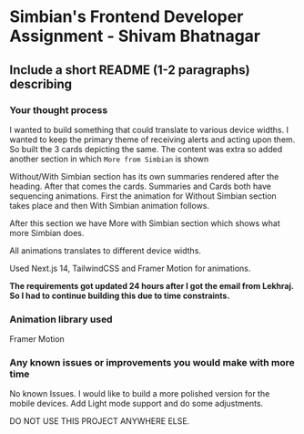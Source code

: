 # Simbian's Frontend Developer Assignment - Shivam Bhatnagar

## Include a short README (1-2 paragraphs) describing

### Your thought process

I wanted to build something that could translate to various device widths. I wanted to keep the primary theme of receiving alerts and acting upon them. So built the 3 cards depicting the same. The content was extra so added another section in which `More from Simbian` is shown

Without/With Simbian section has its own summaries rendered after the heading. After that comes the cards. Summaries and Cards both have sequencing animations. First the animation for Without Simbian section takes place and then With Simbian animation follows.

After this section we have More with Simbian section which shows what more Simbian does.

All animations translates to different device widths.

Used Next.js 14, TailwindCSS and Framer Motion for animations.

**The requirements got updated 24 hours after I got the email from Lekhraj. So I had to continue building this due to time constraints.**

### Animation library used

Framer Motion

### Any known issues or improvements you would make with more time

No known Issues. I would like to build a more polished version for the mobile devices. Add Light mode support and do some adjustments.

DO NOT USE THIS PROJECT ANYWHERE ELSE.
